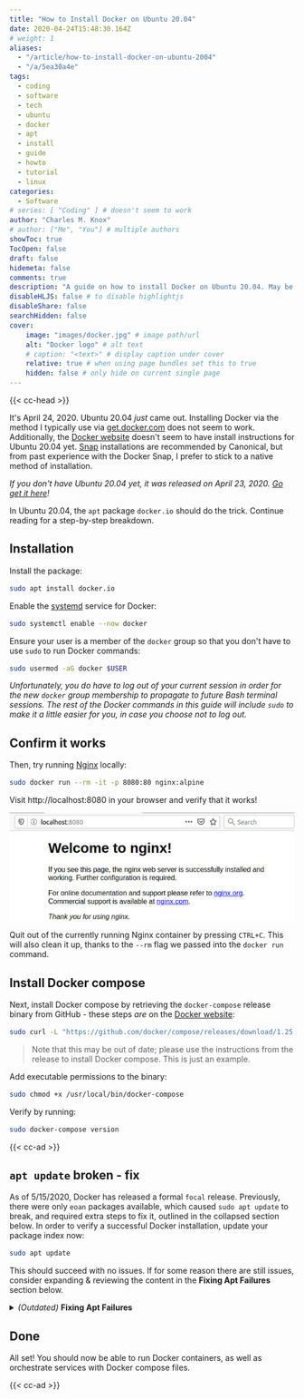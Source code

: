 ```yaml
---
title: "How to Install Docker on Ubuntu 20.04"
date: 2020-04-24T15:48:30.164Z
# weight: 1
aliases:
  - "/article/how-to-install-docker-on-ubuntu-2004"
  - "/a/5ea30a4e"
tags:
  - coding
  - software
  - tech
  - ubuntu
  - docker
  - apt
  - install
  - guide
  - howto
  - tutorial
  - linux
categories:
  - Software
# series: [ "Coding" ] # doesn't seem to work
author: "Charles M. Knox"
# author: ["Me", "You"] # multiple authors
showToc: true
TocOpen: false
draft: false
hidemeta: false
comments: true
description: "A guide on how to install Docker on Ubuntu 20.04. May be outdated."
disableHLJS: false # to disable highlightjs
disableShare: false
searchHidden: false
cover:
    image: "images/docker.jpg" # image path/url
    alt: "Docker logo" # alt text
    # caption: "<text>" # display caption under cover
    relative: true # when using page bundles set this to true
    hidden: false # only hide on current single page
---
```


{{< cc-head >}}

It's April 24, 2020. Ubuntu 20.04 _just_ came out. Installing Docker via the method I typically use via [get.docker.com](https://get.docker.com) does not seem to work. Additionally, the [Docker website](https://docs.docker.com/engine/install/ubuntu/) doesn't seem to have install instructions for Ubuntu 20.04 yet. [Snap](https://snapcraft.io/) installations are recommended by Canonical, but from past experience with the Docker Snap, I prefer to stick to a native method of installation.

*If you don't have Ubuntu 20.04 yet, it was released on April 23, 2020. [Go get it here](https://ubuntu.com/download)!*

In Ubuntu 20.04, the `apt` package `docker.io` should do the trick. Continue reading for a step-by-step breakdown.

## Installation

Install the package:

```bash
sudo apt install docker.io
```

Enable the [systemd](https://www.freedesktop.org/software/systemd/man/systemd.service.html) service for Docker:

```bash
sudo systemctl enable --now docker
```

Ensure your user is a member of the `docker` group so that you don't have to use `sudo` to run Docker commands:

```bash
sudo usermod -aG docker $USER
```

*Unfortunately, you do have to log out of your current session in order for the new `docker` group membership to propagate to future Bash terminal sessions. The rest of the Docker commands in this guide will include `sudo` to make it a little easier for you, in case you choose not to log out.*

## Confirm it works

Then, try running [Nginx](https://hub.docker.com/_/nginx/) locally:

```bash
sudo docker run --rm -it -p 8080:80 nginx:alpine
```

Visit http://localhost:8080 in your browser and verify that it works!

![Nginx via Docker](images/ubuntu2004-docker-nginx.jpg)

Quit out of the currently running Nginx container by pressing `CTRL+C`. This will also clean it up, thanks to the `--rm` flag we passed into the `docker run` command.

## Install Docker compose

Next, install Docker compose by retrieving the `docker-compose` release binary from GitHub - these steps _are_ on the [Docker website](https://docs.docker.com/compose/install/#install-compose-on-linux-systems):

```bash
sudo curl -L "https://github.com/docker/compose/releases/download/1.25.5/docker-compose-$(uname -s)-$(uname -m)" -o /usr/local/bin/docker-compose
```

> Note that this may be out of date; please use the instructions from the release to install Docker compose. This is just an example.

Add executable permissions to the binary:

```bash
sudo chmod +x /usr/local/bin/docker-compose
```

Verify by running:

```bash
sudo docker-compose version
```

{{< cc-ad >}}

## `apt update` broken - fix

As of 5/15/2020, Docker has released a formal `focal` release. Previously, there were only `eoan` packages available, which caused `sudo apt update` to break, and required extra steps to fix it, outlined in the collapsed section below. In order to verify a successful Docker installation, update your package index now:

```bash
sudo apt update
```

This should succeed with no issues. If for some reason there are still issues, consider expanding & reviewing the content in the **Fixing Apt Failures** section below.

<details>
  <summary><i>(Outdated)</i> <b>Fixing Apt Failures</b></summary>

There's one caveat to this installation method currently. There is currently no apt repository source for Ubuntu 20.04, seen here:

![Docker No Focal](images/ubuntu2004-docker-no-focal.jpg)

This will cause `sudo apt update` commands to fail:

```
Get:1 http://us.archive.ubuntu.com/ubuntu focal InRelease [265 kB]
Ign:2 https://download.docker.com/linux/ubuntu focal InRelease
Err:3 https://download.docker.com/linux/ubuntu focal Release
  404  Not Found [IP: 13.33.71.38 443]
Hit:5 http://security.ubuntu.com/ubuntu focal-security InRelease
Get:6 http://us.archive.ubuntu.com/ubuntu focal-updates InRelease [89.1 kB]
Hit:7 http://us.archive.ubuntu.com/ubuntu focal-backports InRelease
Get:8 http://us.archive.ubuntu.com/ubuntu focal-updates/main amd64 Packages [1,760 B]
Reading package lists... Done
E: The repository 'https://download.docker.com/linux/ubuntu focal Release' does not have a Release file.
N: Updating from such a repository can't be done securely, and is therefore disabled by default.
N: See apt-secure(8) manpage for repository creation and user configuration details.
```

To fix this, edit the file `/etc/apt/sources.list.d/docker.list` to include an `eoan` release:

```
# original preserved:
#deb [arch=amd64] https://download.docker.com/linux/ubuntu focal stable
deb [arch=amd64] https://download.docker.com/linux/ubuntu eoan stable
```

Then, run:

```bash
sudo apt update
```

</details>

## Done

All set! You should now be able to run Docker containers, as well as orchestrate services with Docker compose files.

{{< cc-ad >}}
